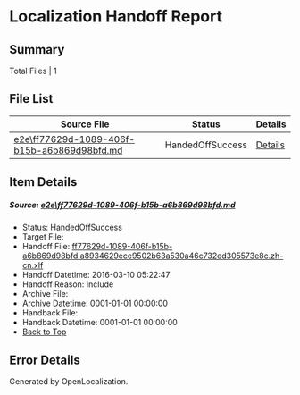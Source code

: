 # <a name='report-top'></a> Localization Handoff Report

## Summary
 Total Files | 1

## File List
 Source File | Status | Details 
 ----------- | ------ | ------- 
 [e2e\ff77629d-1089-406f-b15b-a6b869d98bfd.md](https://github.com/OpenLocalizationTest/oltest/blob/f56149c8c4739b396319876c274dabe0d7909282/e2e/ff77629d-1089-406f-b15b-a6b869d98bfd.md) | HandedOffSuccess | [Details](#ed3d9c9f27ca71fa2503330a6a1ff131bc3cb08d5)

## Item Details
##### <a name='ed3d9c9f27ca71fa2503330a6a1ff131bc3cb08d5'></a> Source: [e2e\ff77629d-1089-406f-b15b-a6b869d98bfd.md](https://github.com/OpenLocalizationTest/oltest/blob/f56149c8c4739b396319876c274dabe0d7909282/e2e/ff77629d-1089-406f-b15b-a6b869d98bfd.md)
* Status: HandedOffSuccess
* Target File: 
* Handoff File: [ff77629d-1089-406f-b15b-a6b869d98bfd.a8934629ece9502b63a530a46c732ed305573e8c.zh-cn.xlf](https://github.com/OpenLocalizationTestOrg/olhandoff/blob/317601b4e561db4534697d9eac25f5ccbc7a91c1/ol-handoff/OpenLocalizationTestOrg/oltest.zh-cn/xinjiang/ht/ff77629d-1089-406f-b15b-a6b869d98bfd.a8934629ece9502b63a530a46c732ed305573e8c.zh-cn.xlf)
* Handoff Datetime: 2016-03-10 05:22:47
* Handoff Reason: Include
* Archive File: 
* Archive Datetime: 0001-01-01 00:00:00
* Handback File: 
* Handback Datetime: 0001-01-01 00:00:00
* [Back to Top](#report-top)


## Error Details

Generated by OpenLocalization.
